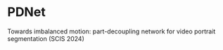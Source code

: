 # PDNet
Towards imbalanced motion: part-decoupling network for video portrait segmentation (SCIS 2024)

